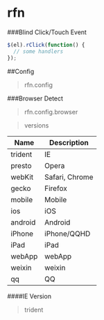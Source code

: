 # rfn

###Blind Click/Touch Event
```js
$(el).rClick(function() {
  // some handlers
});
```
##Config
> rfn.config

###Browser Detect
> rfn.config.browser

> versions

| Name        | Description     |
| ----------- |-----------------|
| trident     | IE              |
| presto      | Opera           |
| webKit      | Safari, Chrome  |
| gecko       | Firefox         |
| mobile      | Mobile          |
| ios         | iOS             |
| android     | Android         |
| iPhone      | iPhone/QQHD     |
| iPad        | iPad            |
| webApp      | webApp          |
| weixin      | weixin          |
| qq          | QQ              |

####IE Version
> trident
